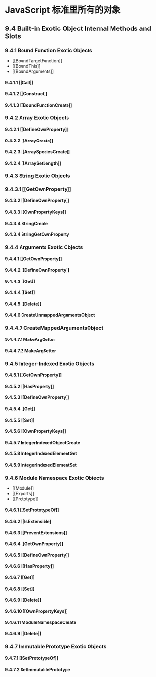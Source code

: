 # JavaScript 标准里所有的对象

## 9.4 Built-in Exotic Object Internal Methods and Slots

### 9.4.1 Bound Function Exotic Objects

- [[BoundTargetFunction]]
- [[BoundThis]]
- [[BoundArguments]]

#### 9.4.1.1 [[Call]]
#### 9.4.1.2 [[Construct]]
#### 9.4.1.3 [[BoundFunctionCreate]]

### 9.4.2 Array Exotic Objects

#### 9.4.2.1 [[DefineOwnProperty]] 
#### 9.4.2.2 [[ArrayCreate]] 
#### 9.4.2.3 [[ArraySpeciesCreate]] 
#### 9.4.2.4 [[ArraySetLength]] 

### 9.4.3 String Exotic Objects

### 9.4.3.1 [[GetOwnProperty]]
#### 9.4.3.2 [[DefineOwnProperty]]
#### 9.4.3.3 [[OwnPropertyKeys]]
#### 9.4.3.4 StringCreate
#### 9.4.3.4 StringGetOwnProperty



### 9.4.4 Arguments Exotic Objects
#### 9.4.4.1 [[GetOwnProperty]]
#### 9.4.4.2 [[DefineOwnProperty]]
#### 9.4.4.3 [[Get]]
#### 9.4.4.4 [[Set]]
#### 9.4.4.5 [[Delete]]
#### 9.4.4.6 CreateUnmappedArgumentsObject
### 9.4.4.7 CreateMappedArgumentsObject
#### 9.4.4.7.1  MakeArgGetter
#### 9.4.4.7.2  MakeArgSetter

### 9.4.5 Integer-Indexed Exotic Objects
#### 9.4.5.1 [[GetOwnProperty]]
#### 9.4.5.2 [[HasProperty]]
#### 9.4.5.3 [[DefineOwnProperty]]
#### 9.4.5.4 [[Get]]
#### 9.4.5.5 [[Set]]
#### 9.4.5.6 [[OwnPropertyKeys]] 
#### 9.4.5.7 IntegerIndexedObjectCreate 
#### 9.4.5.8 IntegerIndexedElementGet
#### 9.4.5.9 IntegerIndexedElementSet

### 9.4.6 Module Namespace Exotic Objects
- [[Module]]
- [[Exports]]
- [[Prototype]]
#### 9.4.6.1 [[SetPrototypeOf]]
#### 9.4.6.2 [[IsExtensible]
#### 9.4.6.3 [[PreventExtensions]]
#### 9.4.6.4 [[GetOwnProperty]]
#### 9.4.6.5 [[DefineOwnProperty]] 
#### 9.4.6.6 [[HasProperty]]
#### 9.4.6.7 [[Get]]
#### 9.4.6.8 [[Set]]
#### 9.4.6.9 [[Delete]]
#### 9.4.6.10 [[OwnPropertyKeys]]
#### 9.4.6.11 ModuleNamespaceCreate
#### 9.4.6.9 [[Delete]]

### 9.4.7 Immutable Prototype Exotic Objects

#### 9.4.7.1 [[SetPrototypeOf]]
#### 9.4.7.2 SetImmutablePrototype
